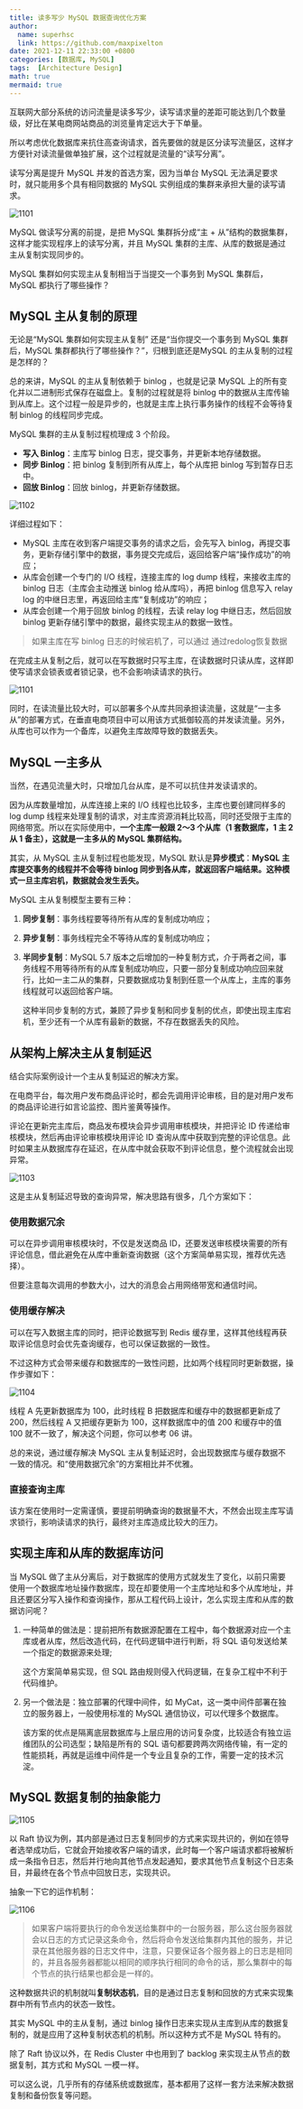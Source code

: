 ```yaml
---
title: 读多写少 MySQL 数据查询优化方案
author:
  name: superhsc
  link: https://github.com/maxpixelton
date: 2021-12-11 22:33:00 +0800
categories: [数据库, MySQL]
tags:  [Architecture Design]
math: true
mermaid: true
---
```



互联网大部分系统的访问流量是读多写少，读写请求量的差距可能达到几个数量级，好比在某电商网站商品的浏览量肯定远大于下单量。

所以考虑优化数据库来抗住高查询请求，首先要做的就是区分读写流量区，这样才方便针对读流量做单独扩展，这个过程就是流量的“读写分离”。

读写分离是提升 MySQL 并发的首选方案，因为当单台 MySQL 无法满足要求时，就只能用多个具有相同数据的 MySQL 实例组成的集群来承担大量的读写请求。

![1101](https://maxpixelton.github.io/images/assert/architecute/1101.png)

MySQL 做读写分离的前提，是把 MySQL 集群拆分成“主 + 从”结构的数据集群，这样才能实现程序上的读写分离，并且 MySQL 集群的主库、从库的数据是通过主从复制实现同步的。

MySQL 集群如何实现主从复制相当于当提交一个事务到 MySQL 集群后，MySQL 都执行了哪些操作？



## MySQL 主从复制的原理

无论是“MySQL 集群如何实现主从复制” 还是“当你提交一个事务到 MySQL 集群后，MySQL 集群都执行了哪些操作？”，归根到底还是MySQL 的主从复制的过程是怎样的？

总的来讲，MySQL 的主从复制依赖于 binlog ，也就是记录 MySQL 上的所有变化并以二进制形式保存在磁盘上。复制的过程就是将 binlog 中的数据从主库传输到从库上。这个过程一般是异步的，也就是主库上执行事务操作的线程不会等待复制 binlog 的线程同步完成。

MySQL 集群的主从复制过程梳理成 3 个阶段。

- **写入 Binlog**：主库写 binlog 日志，提交事务，并更新本地存储数据。
- **同步 Binlog**：把 binlog 复制到所有从库上，每个从库把 binlog 写到暂存日志中。
- **回放 Binlog**：回放 binlog，并更新存储数据。

![1102](https://maxpixelton.github.io/images/assert/architecute/1102.png)

详细过程如下：

- MySQL 主库在收到客户端提交事务的请求之后，会先写入 binlog，再提交事务，更新存储引擎中的数据，事务提交完成后，返回给客户端“操作成功”的响应；
- 从库会创建一个专门的 I/O 线程，连接主库的 log dump 线程，来接收主库的 binlog 日志（主库会主动推送 binlog 给从库吗），再把 binlog 信息写入 relay log 的中继日志里，再返回给主库“复制成功”的响应；
- 从库会创建一个用于回放 binlog 的线程，去读 relay log 中继日志，然后回放 binlog 更新存储引擎中的数据，最终实现主从的数据一致性。

> 如果主库在写 binlog 日志的时候宕机了，可以通过 通过redolog恢复数据

在完成主从复制之后，就可以在写数据时只写主库，在读数据时只读从库，这样即使写请求会锁表或者锁记录，也不会影响读请求的执行。

![1101](https://maxpixelton.github.io/images/assert/architecute/1101.png)

同时，在读流量比较大时，可以部署多个从库共同承担读流量，这就是“一主多从”的部署方式，在垂直电商项目中可以用该方式抵御较高的并发读流量。另外，从库也可以作为一个备库，以避免主库故障导致的数据丢失。

## MySQL 一主多从

当然，在遇见流量大时，只增加几台从库，是不可以抗住并发读请求的。

因为从库数量增加，从库连接上来的 I/O 线程也比较多，主库也要创建同样多的 log dump 线程来处理复制的请求，对主库资源消耗比较高，同时还受限于主库的网络带宽。所以在实际使用中，**一个主库一般跟 2～3 个从库（1 套数据库，1 主 2 从 1 备主），这就是一主多从的 MySQL 集群结构。**

其实，从 MySQL 主从复制过程也能发现，MySQL 默认是**异步模式**：**MySQL 主库提交事务的线程并不会等待 binlog 同步到各从库，就返回客户端结果。这种模式一旦主库宕机，数据就会发生丢失。**

MySQL 主从复制模型主要有三种：

1. **同步复制**：事务线程要等待所有从库的复制成功响应；

2. **异步复制**：事务线程完全不等待从库的复制成功响应；

3. **半同步复制**：MySQL 5.7 版本之后增加的一种复制方式，介于两者之间，事务线程不用等待所有的从库复制成功响应，只要一部分复制成功响应回来就行，比如一主二从的集群，只要数据成功复制到任意一个从库上，主库的事务线程就可以返回给客户端。

   这种半同步复制的方式，兼顾了异步复制和同步复制的优点，即使出现主库宕机，至少还有一个从库有最新的数据，不存在数据丢失的风险。



## 从架构上解决主从复制延迟

结合实际案例设计一个主从复制延迟的解决方案。

在电商平台，每次用户发布商品评论时，都会先调用评论审核，目的是对用户发布的商品评论进行如言论监控、图片鉴黄等操作。

评论在更新完主库后，商品发布模块会异步调用审核模块，并把评论 ID 传递给审核模块，然后再由评论审核模块用评论 ID 查询从库中获取到完整的评论信息。此时如果主从数据库存在延迟，在从库中就会获取不到评论信息，整个流程就会出现异常。

![1103](https://maxpixelton.github.io/images/assert/architecute/1103.png)

这是主从复制延迟导致的查询异常，解决思路有很多，几个方案如下：

### 使用数据冗余

可以在异步调用审核模块时，不仅是发送商品 ID，还要发送审核模块需要的所有评论信息，借此避免在从库中重新查询数据（这个方案简单易实现，推荐优先选择）。

但要注意每次调用的参数大小，过大的消息会占用网络带宽和通信时间。

### 使用缓存解决

可以在写入数据主库的同时，把评论数据写到 Redis 缓存里，这样其他线程再获取评论信息时会优先查询缓存，也可以保证数据的一致性。

不过这种方式会带来缓存和数据库的一致性问题，比如两个线程同时更新数据，操作步骤如下：

![1104](https://maxpixelton.github.io/images/assert/architecute/1104.png)

线程 A 先更新数据库为 100，此时线程 B 把数据库和缓存中的数据都更新成了 200，然后线程 A 又把缓存更新为 100，这样数据库中的值 200 和缓存中的值 100 就不一致了，解决这个问题，你可以参考 06 讲。

总的来说，通过缓存解决 MySQL 主从复制延迟时，会出现数据库与缓存数据不一致的情况。和“使用数据冗余”的方案相比并不优雅。

### 直接查询主库

该方案在使用时一定需谨慎，要提前明确查询的数据量不大，不然会出现主库写请求锁行，影响读请求的执行，最终对主库造成比较大的压力。



## 实现主库和从库的数据库访问

当 MySQL 做了主从分离后，对于数据库的使用方式就发生了变化，以前只需要使用一个数据库地址操作数据库，现在却要使用一个主库地址和多个从库地址，并且还要区分写入操作和查询操作，那从工程代码上设计，怎么实现主库和从库的数据访问呢？

1. 一种简单的做法是：提前把所有数据源配置在工程中，每个数据源对应一个主库或者从库，然后改造代码，在代码逻辑中进行判断，将 SQL 语句发送给某一个指定的数据源来处理;

   这个方案简单易实现，但 SQL 路由规则侵入代码逻辑，在复杂工程中不利于代码维护。

2. 另一个做法是：独立部署的代理中间件，如 MyCat，这一类中间件部署在独立的服务器上，一般使用标准的 MySQL 通信协议，可以代理多个数据库。

   该方案的优点是隔离底层数据库与上层应用的访问复杂度，比较适合有独立运维团队的公司选型；缺陷是所有的 SQL 语句都要跨两次网络传输，有一定的性能损耗，再就是运维中间件是一个专业且复杂的工作，需要一定的技术沉淀。

## MySQL 数据复制的抽象能力



![1105](https://maxpixelton.github.io/images/assert/architecute/1105.png)

以 Raft 协议为例，其内部是通过日志复制同步的方式来实现共识的，例如在领导者选举成功后，它就会开始接收客户端的请求，此时每一个客户端请求都将被解析成一条指令日志，然后并行地向其他节点发起通知，要求其他节点复制这个日志条目，并最终在各个节点中回放日志，实现共识。

抽象一下它的运作机制：

![1106](https://maxpixelton.github.io/images/assert/architecute/1106.png)

> 如果客户端将要执行的命令发送给集群中的一台服务器，那么这台服务器就会以日志的方式记录这条命令，然后将命令发送给集群内其他的服务，并记录在其他服务器的日志文件中，注意，只要保证各个服务器上的日志是相同的，并且各服务器都能以相同的顺序执行相同的命令的话，那么集群中的每个节点的执行结果也都会是一样的。

这种数据共识的机制就叫**复制状态机**，目的是通过日志复制和回放的方式来实现集群中所有节点内的状态一致性。

其实 MySQL 中的主从复制，通过 binlog 操作日志来实现从主库到从库的数据复制的，就是应用了这种复制状态机的机制。所以这种方式不是 MySQL 特有的。

除了 Raft 协议以外，在 Redis Cluster 中也用到了 backlog 来实现主从节点的数据复制，其方式和 MySQL 一模一样。

可以这么说，几乎所有的存储系统或数据库，基本都用了这样一套方法来解决数据复制和备份恢复等问题。

